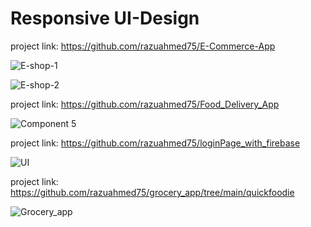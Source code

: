 # Responsive UI-Design
project link: https://github.com/razuahmed75/E-Commerce-App

![E-shop-1](https://user-images.githubusercontent.com/99271821/211196788-dfd3cb04-13ed-4c26-ba96-ff1ac21354ee.png)

![E-shop-2](https://user-images.githubusercontent.com/99271821/211196791-a873a6c8-6f27-4e4e-94d3-f4757b80fc69.png)


project link: https://github.com/razuahmed75/Food_Delivery_App

![Component 5](https://user-images.githubusercontent.com/99271821/211196860-c33d8d2c-58d7-4810-ba79-3d13214bcd33.png)

project link: https://github.com/razuahmed75/loginPage_with_firebase

![UI](https://user-images.githubusercontent.com/99271821/211196917-ef427ea0-b7d0-4dfc-bb2d-68855dc654d4.png)

project link: https://github.com/razuahmed75/grocery_app/tree/main/quickfoodie

![Grocery_app](https://user-images.githubusercontent.com/99271821/211196948-0a0d98e3-56ad-4279-bb1f-9adb4d6827cb.png)
